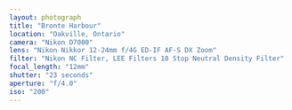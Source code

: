 ```yaml
---
layout: photograph
title: "Bronte Harbour"
location: "Oakville, Ontario"
camera: "Nikon D7000"
lens: "Nikon Nikkor 12-24mm f/4G ED-IF AF-S DX Zoom"
filter: "Nikon NC Filter, LEE Filters 10 Stop Neutral Density Filter"
focal_length: "12mm"
shutter: "23 seconds"
aperture: "f/4.0"
iso: "200"
---
```

